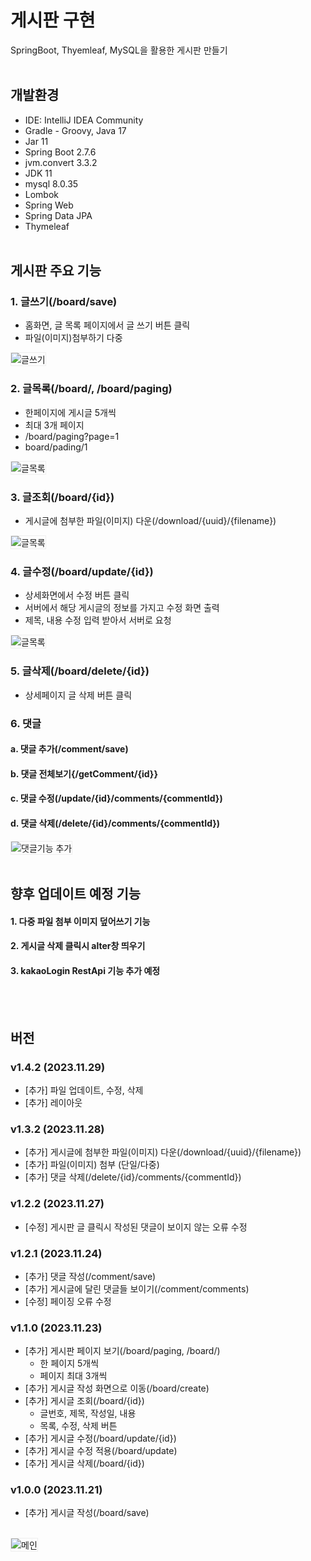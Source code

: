 # 게시판 구현
SpringBoot, Thyemleaf, MySQL을 활용한 게시판 만들기 
<br><br>
## 개발환경
- IDE: IntelliJ IDEA Community
- Gradle - Groovy, Java 17
- Jar 11
- Spring Boot 2.7.6
- jvm.convert 3.3.2
- JDK 11
- mysql 8.0.35
- Lombok
- Spring Web
- Spring Data JPA
- Thymeleaf
<br><br>

## 게시판 주요 기능
### 1. 글쓰기(/board/save)
- 홈화면, 글 목록 페이지에서 글 쓰기 버튼 클릭
- 파일(이미지)첨부하기 다중

<img src="./board/src/main/resources/static/image/board1.png" style="border:1px solid #eeeeee" alt="글쓰기">

### 2. 글목록(/board/, /board/paging)
- 한페이지에 게시글 5개씩
- 최대 3개 페이지
- /board/paging?page=1
- board/pading/1

<img src="./board/src/main/resources/static/image/board2.png" style="border:1px solid #eeeeee" alt="글목록">


### 3. 글조회(/board/{id})
- 게시글에 첨부한 파일(이미지) 다운(/download/{uuid}/{filename})

<img src="./board/src/main/resources/static/image/board3.png" style="border:1px solid #eeeeee" alt="글목록">

### 4. 글수정(/board/update/{id})
 - 상세화면에서 수정 버튼 클릭
 - 서버에서 해당 게시글의 정보를 가지고 수정 화면 출력
 - 제목, 내용 수정 입력 받아서 서버로 요청

<img src="./board/src/main/resources/static/image/board5.png" style="border:1px solid #eeeeee" alt="글목록">


### 5. 글삭제(/board/delete/{id})
- 상세페이지 글 삭제 버튼 클릭


### 6. 댓글
#### a. 댓글 추가(/comment/save)
#### b. 댓글 전체보기{/getComment/{id}}
#### c. 댓글 수정(/update/{id}/comments/{commentId})
#### d. 댓글 삭제(/delete/{id}/comments/{commentId})
<img src="./board/src/main/resources/static/image/board4.png" style="border:1px solid #eeeeee" alt="댓글기능 추가">
<br><br>


## 향후 업데이트 예정 기능
#### 1. 다중 파일 첨부 이미지 덮어쓰기 기능

#### 2. 게시글 삭제 클릭시 alter창 띄우기

#### 3. kakaoLogin RestApi 기능 추가 예정
<br><br>


## 버전

### v1.4.2 (2023.11.29)
- [추가] 파일 업데이트, 수정, 삭제
- [추가] 레이아웃  

### v1.3.2 (2023.11.28)
- [추가] 게시글에 첨부한 파일(이미지) 다운(/download/{uuid}/{filename})
- [추가] 파일(이미지) 첨부 (단일/다중)
- [추가] 댓글 삭제(/delete/{id}/comments/{commentId})


### v1.2.2 (2023.11.27)
- [수정] 게시판 글 클릭시 작성된 댓글이 보이지 않는 오류 수정

### v1.2.1 (2023.11.24)
- [추가] 댓글 작성(/comment/save)
- [추가] 게시글에 달린 댓글들 보이기(/comment/comments)
- [수정] 페이징 오류 수정

### v1.1.0 (2023.11.23)
- [추가] 게시판 페이지 보기(/board/paging, /board/)
  - 한 페이지 5개씩
  - 페이지 최대 3개씩
- [추가] 게시글 작성 화면으로 이동(/board/create)
- [추가] 게시글 조회(/board/{id})
  - 글번호, 제목, 작성일, 내용
  - 목록, 수정, 삭제 버튼
- [추가] 게시글 수정(/board/update/{id})
- [추가] 게시글 수정 적용(/board/update)
- [추가] 게시글 삭제(/board/{id})


### v1.0.0 (2023.11.21)
- [추가] 게시글 작성(/board/save)<br><br>
<img src="./board/src/main/resources/static/image/board6.png" style="border:1px solid #eeeeee" alt="메인">
